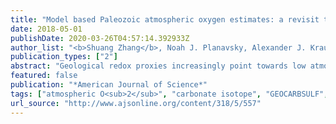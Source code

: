```yaml
---
title: "Model based Paleozoic atmospheric oxygen estimates: a revisit to GEOCARBSULF"
date: 2018-05-01
publishDate: 2020-03-26T04:57:14.392933Z
author_list: "<b>Shuang Zhang</b>, Noah J. Planavsky, Alexander J. Krause, Edward W. Bolton, Benjamin J. W. Mills"
publication_types: ["2"]
abstract: "Geological redox proxies increasingly point towards low atmospheric oxygen concentrations during the early Paleozoic Era, with a subsequent protracted rise towards present-day levels. However, these proxies currently only provide qualitative estimates of atmospheric O<sub>2</sub> levels. Global biogeochemical models, in contrast, are commonly employed to generate quantitative estimates for atmospheric O<sub>2</sub> levels through Earth's history. Estimates for Paleozoic pO<sub>2</sub> generated by GEOCARBSULF, one of the most widely implemented carbon and sulfur cycle models, have historically suggested high atmospheric O<sub>2</sub> levels throughout the Paleozoic, in direct contradiction to competing models. In this study, we evaluate whether GEOCARBSULF can predict relatively low Paleozoic O<sub>2</sub> levels. We first update GEOCARBSULF by adopting the recent compilation of the δ<sup>13</sup>C value of marine buried carbonate and replacing the old formulation of the sulfur isotope fractionation factor with empirical sulfur isotope records. Following this we construct various O<sub>2</sub> evolution scenarios (with low O<sub>2</sub> levels in the early Paleozoic) and examine whether GEOCARBSULF can reproduce these scenarios by varying the weathering/degassing fluxes of carbon and sulfur, or carbonate δ<sup>13</sup>C. We show that GEOCARBSULF can, in fact, maintain low-O<sub>2</sub> (even 1–5% atm) levels through the early Paleozoic by only varying the carbonate δ<sup>13</sup>C within 2 standard deviation (SD) bounds permitted by the geological record. In addition, it can generate a middle–late Paleozoic rise in O<sub>2</sub> concentration, coincident with the diversification of land plants. However, we also argue that tracking atmospheric O<sub>2</sub> levels with GEOCARBSULF is highly dependent on carbonate carbon isotope evolution, and more accurate predictions will come from an improved C isotope record."
featured: false
publication: "*American Journal of Science*"
tags: ["atmospheric O<sub>2</sub>", "carbonate isotope", "GEOCARBSULF", "Paleozoic", "plant evolution"]
url_source: "http://www.ajsonline.org/content/318/5/557"
---
```


